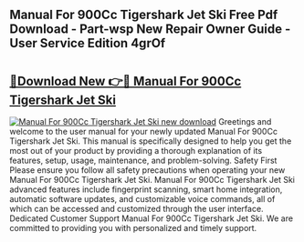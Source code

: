 ## Manual For 900Cc Tigershark Jet Ski Free Pdf Download - Part-wsp New Repair Owner Guide - User Service Edition 4grOf

# <h2><a href="http://bc84773.oget.top/?id=Manual+For+900Cc+Tigershark+Jet+Ski">🔗Download New 👉🔴 Manual For 900Cc Tigershark Jet Ski</a></h2>

[![Manual For 900Cc Tigershark Jet Ski new download](https://i.imgur.com/5g1atiW.png)](http://bc84773.oget.top/?id=Manual+For+900Cc+Tigershark+Jet+Ski)
Greetings and welcome to the user manual for your newly updated Manual For 900Cc Tigershark Jet Ski. This manual is specifically designed to help you get the most out of your product by providing a thorough explanation of its features, setup, usage, maintenance, and problem-solving. Safety First Please ensure you follow all safety precautions when operating your new Manual For 900Cc Tigershark Jet Ski. Manual For 900Cc Tigershark Jet Ski advanced features include fingerprint scanning, smart home integration, automatic software updates, and customizable voice commands, all of which can be accessed and customized through the user interface. Dedicated Customer Support Manual For 900Cc Tigershark Jet Ski. We are committed to providing you with personalized and timely support.
